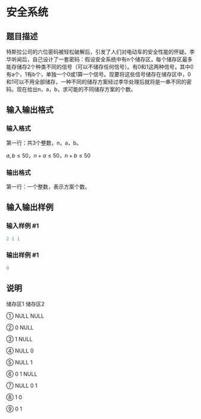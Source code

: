 # 安全系统

## 题目描述

特斯拉公司的六位密码被轻松破解后，引发了人们对电动车的安全性能的怀疑。李华听闻后，自己设计了一套密码：假设安全系统中有n个储存区，每个储存区最多能存储存2个种类不同的信号（可以不储存任何信号）。有0和1这两种信号，其中0有a个，1有b个，单独一个0或1算一个信号。现要将这些信号储存在储存区中，0和1可以不用全部储存，一种不同的储存方案经过李华处理后就将是一串不同的密码。现在给出n，a，b，求可能的不同储存方案的个数。

## 输入输出格式

### 输入格式

第一行：共3个整数，n，a，b。

$a,b\le 50$，$n+a\le 50$，$n+b\le 50$

### 输出格式

第一行：一个整数，表示方案个数。

## 输入输出样例

### 输入样例 #1

```cpp
2 1 1
```


### 输出样例 #1

```cpp
9
```


## 说明

储存区1 储存区2

① NULL NULL

② 0 NULL

③ 1 NULL

④ NULL 0

⑤ NULL 1

⑥ 0 1 NULL

⑦ NULL 0 1

⑧ 1 0

⑨ 0 1

